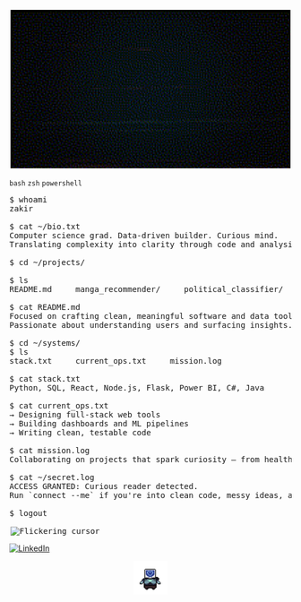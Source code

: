 <p align="center">
  <img src="assets/glitch-header-banner.gif" alt="Track Everything | Build What Matters | Stay Curious" width="500">
</p>

<div align="left">

` bash `   ` zsh `   ` powershell `

<pre>
$ whoami
zakir

$ cat ~/bio.txt
Computer science grad. Data-driven builder. Curious mind.
Translating complexity into clarity through code and analysis.

$ cd ~/projects/

$ ls
README.md     manga_recommender/     political_classifier/     sales_analysis/

$ cat README.md
Focused on crafting clean, meaningful software and data tools.
Passionate about understanding users and surfacing insights.

$ cd ~/systems/
$ ls
stack.txt     current_ops.txt     mission.log

$ cat stack.txt
Python, SQL, React, Node.js, Flask, Power BI, C#, Java

$ cat current_ops.txt
→ Designing full-stack web tools 
→ Building dashboards and ML pipelines
→ Writing clean, testable code

$ cat mission.log
Collaborating on projects that spark curiosity — from health tech to cultural analytics.

$ cat ~/secret.log
ACCESS GRANTED: Curious reader detected.
Run `connect --me` if you're into clean code, messy ideas, and good music.

$ logout
  
<img src="https://upload.wikimedia.org/wikipedia/commons/3/3e/Flickering_cursor.gif" alt="Flickering cursor" width="5" height="20" style="vertical-align: bottom; margin-left: 2px;" />
</pre>
</div>

[![LinkedIn](https://img.shields.io/badge/LinkedIn-%230077B5.svg?logo=linkedin&logoColor=white)](https://www.linkedin.com/in/zakir-ahmed-09zi/)

<!-- Mascot GIF -->
<p align="center">
  <img src="assets/heart-bot.gif" width="60">
</p>


<!--##
## ⚡ CIRCUIT BOARD: Core Stack

![Python](https://img.shields.io/badge/python-3670A0?style=for-the-badge&logo=python&logoColor=ffdd54) 
![JavaScript](https://img.shields.io/badge/javascript-%23323330.svg?style=for-the-badge&logo=javascript&logoColor=%23F7DF1E) 
![Java](https://img.shields.io/badge/java-%23ED8B00.svg?style=for-the-badge&logo=openjdk&logoColor=white) 
![C#](https://img.shields.io/badge/c%23-%23239120.svg?style=for-the-badge&logo=csharp&logoColor=white) 
![HTML5](https://img.shields.io/badge/html5-%23E34F26.svg?style=for-the-badge&logo=html5&logoColor=white) 
![CSS3](https://img.shields.io/badge/css3-%231572B6.svg?style=for-the-badge&logo=css3&logoColor=white) 
![Bootstrap](https://img.shields.io/badge/bootstrap-%238511FA.svg?style=for-the-badge&logo=bootstrap&logoColor=white) 
![React](https://img.shields.io/badge/react-%2361DAFB.svg?style=for-the-badge&logo=react&logoColor=black) 
![Node.js](https://img.shields.io/badge/node.js-%23339933.svg?style=for-the-badge&logo=node.js&logoColor=white) 
![Pandas](https://img.shields.io/badge/pandas-%23150458.svg?style=for-the-badge&logo=pandas&logoColor=white) 
![NumPy](https://img.shields.io/badge/numpy-%23013243.svg?style=for-the-badge&logo=numpy&logoColor=white) 
![scikit-learn](https://img.shields.io/badge/scikit--learn-%23F7931E.svg?style=for-the-badge&logo=scikit-learn&logoColor=white) 
![Plotly](https://img.shields.io/badge/Plotly-%233F4F75.svg?style=for-the-badge&logo=plotly&logoColor=white) 
![SQL](https://img.shields.io/badge/sql-%23000000.svg?style=for-the-badge&logo=postgresql&logoColor=white)
![Power BI](https://img.shields.io/badge/powerbi-%23F2C811.svg?style=for-the-badge&logo=powerbi&logoColor=black)
![Microsoft Excel](https://img.shields.io/badge/Microsoft_Excel-%231F4A8A.svg?style=for-the-badge&logo=microsoft-excel&logoColor=white)


 🌐 Socials:
[![LinkedIn](https://img.shields.io/badge/LinkedIn-%230077B5.svg?logo=linkedin&logoColor=white)](https://www.linkedin.com/in/zakir-ahmed-09zi/)

# 📊 GitHub Stats:
![](https://github-readme-stats.vercel.app/api?username=Zakir09&theme=highcontrast&hide_border=false&include_all_commits=false&count_private=false)<br/>
![](https://github-readme-streak-stats.herokuapp.com/?user=Zakir09&theme=highcontrast&hide_border=false)<br/>
![](https://github-readme-stats.vercel.app/api/top-langs/?username=Zakir09&theme=highcontrast&hide_border=false&include_all_commits=false&count_private=false&layout=compact)

## 🏆 GitHub Trophies
![](https://github-profile-trophy.vercel.app/?username=Zakir09&theme=gruvbox&no-frame=false&no-bg=true&margin-w=4)

### ✍️ Random Dev Quote
![](https://quotes-github-readme.vercel.app/api?type=vertical&theme=light)

### 🔝 Top Contributed Repo
![](https://github-contributor-stats.vercel.app/api?username=Zakir09&limit=5&theme=highcontrast&combine_all_yearly_contributions=true)

[![](https://visitcount.itsvg.in/api?id=Zakir09&icon=6&color=2)](https://visitcount.itsvg.in)

</div>
-->

